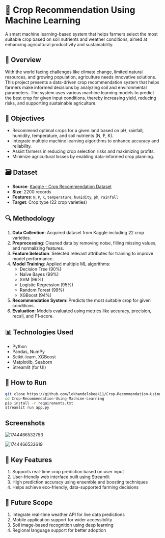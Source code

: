# 🌾 Crop Recommendation Using Machine Learning

A smart machine learning-based system that helps farmers select the most suitable crop based on soil nutrients and weather conditions, aimed at enhancing agricultural productivity and sustainability.

## 📖 Overview

With the world facing challenges like climate change, limited natural resources, and growing population, agriculture needs innovative solutions. This project presents a data-driven crop recommendation system that helps farmers make informed decisions by analyzing soil and environmental parameters. The system uses various machine learning models to predict the best crop for given input conditions, thereby increasing yield, reducing risks, and supporting sustainable agriculture.

## 🎯 Objectives

-  Recommend optimal crops for a given land based on pH, rainfall, humidity, temperature, and soil nutrients (N, P, K).
-  Integrate multiple machine learning algorithms to enhance accuracy and reliability.
-  Assist farmers in reducing crop selection risks and maximizing profits.
-  Minimize agricultural losses by enabling data-informed crop planning.

## 🗃️ Dataset

- **Source**: [Kaggle - Crop Recommendation Dataset](https://www.kaggle.com/datasets/atharvaingle/crop-recommendation-dataset)
- **Size**: 2200 records
- **Features**: `N`, `P`, `K`, `temperature`, `humidity`, `ph`, `rainfall`
- **Target**: Crop type (22 crop varieties)

## 🔍 Methodology

1. **Data Collection**: Acquired dataset from Kaggle including 22 crop varieties.
2. **Preprocessing**: Cleaned data by removing noise, filling missing values, and normalizing features.
3. **Feature Selection**: Selected relevant attributes for training to improve model performance.
4. **Model Training**: Applied multiple ML algorithms:
   - Decision Tree (90%)
   - Naïve Bayes (99%)
   - SVM (96%)
   - Logistic Regression (95%)
   - Random Forest (99%)
   - XGBoost (94%)
5. **Recommendation System**: Predicts the most suitable crop for given conditions.
6. **Evaluation**: Models evaluated using metrics like accuracy, precision, recall, and F1-score.

## 📊 Technologies Used

- Python
- Pandas, NumPy
- Scikit-learn, XGBoost
- Matplotlib, Seaborn
- Streamlit (for UI)

## 🚀 How to Run

```bash
git clone https://github.com/lokhandelokeek11/Crop-Recommendation-Using-Machine-Learning.git
cd Crop-Recommendation-Using-Machine-Learning
pip install -r requirements.txt
streamlit run app.py
```

## Screenshots
![1744466532753](https://github.com/user-attachments/assets/19f0a54b-1d48-41f2-b1f0-207c994882b8)

![1744466533619](https://github.com/user-attachments/assets/b3d3b6de-4c6e-40dd-923f-d7214c54a62c)


## 🧠 Key Features
1. Supports real-time crop prediction based on user input
2. User-friendly web interface built using Streamlit
3. High prediction accuracy using ensemble and boosting techniques
4. Helps achieve eco-friendly, data-supported farming decisions

## 🌱 Future Scope
1. Integrate real-time weather API for live data predictions
2. Mobile application support for wider accessibility
3. Soil image-based recognition using deep learning
4. Regional language support for better adoption
